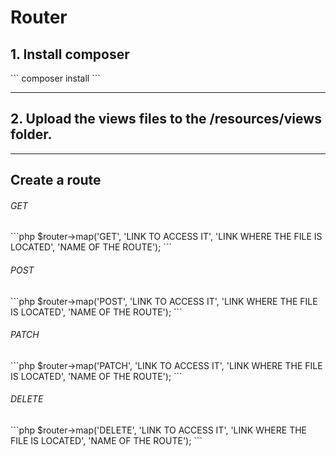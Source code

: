 # Router
 
<h2>1. Install composer</h2>
```
composer install
```

<hr>

<h2>2. Upload the views files to the /resources/views folder.</h2>

<hr>

<h2>Create a route</h2>

<h6>GET</h6>
```php
$router->map('GET', 'LINK TO ACCESS IT', 'LINK WHERE THE FILE IS LOCATED', 'NAME OF THE ROUTE');
```

<h6>POST</h6>
```php
$router->map('POST', 'LINK TO ACCESS IT', 'LINK WHERE THE FILE IS LOCATED', 'NAME OF THE ROUTE');
```

<h6>PATCH</h6>
```php
$router->map('PATCH', 'LINK TO ACCESS IT', 'LINK WHERE THE FILE IS LOCATED', 'NAME OF THE ROUTE');
```

<h6>DELETE</h6>
```php
$router->map('DELETE', 'LINK TO ACCESS IT', 'LINK WHERE THE FILE IS LOCATED', 'NAME OF THE ROUTE');
```
